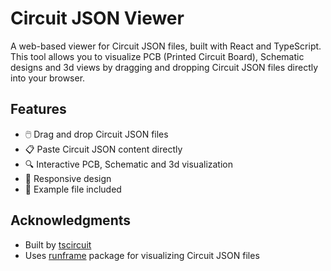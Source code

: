 # Circuit JSON Viewer

A web-based viewer for Circuit JSON files, built with React and TypeScript. This tool allows you to visualize PCB (Printed Circuit Board), Schematic designs and 3d views by dragging and dropping Circuit JSON files directly into your browser.

## Features

- 🖱️ Drag and drop Circuit JSON files
- 📋 Paste Circuit JSON content directly
- 🔍 Interactive PCB, Schematic and 3d visualization
- 📱 Responsive design
- 🎯 Example file included

## Acknowledgments

- Built by [tscircuit](https://github.com/tscircuit/tscircuit)
- Uses [runframe](https://github.com/tscircuit/runframe) package for visualizing Circuit JSON files
